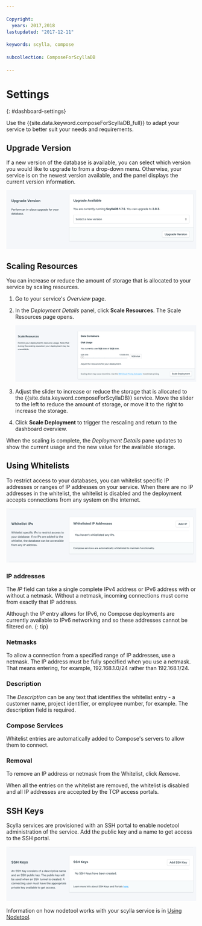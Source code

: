 ```yaml
---

Copyright:
  years: 2017,2018
lastupdated: "2017-12-11"

keywords: scylla, compose

subcollection: ComposeForScyllaDB

---
```


# Settings
{: #dashboard-settings}

Use the {{site.data.keyword.composeForScyllaDB_full}} to adapt your service to better suit your needs and requirements.

## Upgrade Version

If a new version of the database is available, you can select which version you would like to upgrade to from a drop-down menu. Otherwise, your service is on the newest version available, and the panel displays the current version information.

![The Version panel](./images/scylla-version-show.png "The Version panel")

## Scaling Resources

You can increase or reduce the amount of storage that is allocated to your service by scaling resources.

1. Go to your service's _Overview_ page.
2. In the _Deployment Details_ panel, click **Scale Resources**. The Scale Resources page opens.

    ![The Scale Resources page](./images/scylla-scale-show.png "The Scale Resources page")

3. Adjust the slider to increase or reduce the storage that is allocated to the {{site.data.keyword.composeForScyllaDB}} service. Move the slider to the left to reduce the amount of storage, or move it to the right to increase the storage.
4. Click **Scale Deployment** to trigger the rescaling and return to the dashboard overview. 

When the scaling is complete, the _Deployment Details_ pane updates to show the current usage and the new value for the available storage.

## Using Whitelists

To restrict access to your databases, you can whitelist specific IP addresses or ranges of IP addresses on your service. When there are no IP addresses in the whitelist, the whitelist is disabled and the deployment accepts connections from any system on the internet.

![Whitelisting IP addresses](./images/scylla-whitelist-show.png "The whitelist fields.")

### IP addresses

The *IP* field can take a single complete IPv4 address or IPv6 address with or without a netmask. Without a netmask, incoming connections must come from exactly that IP address. 

Although the *IP* entry allows for IPv6, no Compose deployments are currently available to IPv6 networking and so these addresses cannot be filtered on.
{: tip}

### Netmasks
To allow a connection from a specified range of IP addresses, use a netmask. The IP address must be fully specified when you use a netmask. That means entering, for example, 192.168.1.0/24 rather than 192.168.1/24.

### Description
The *Description* can be any text that identifies the whitelist entry - a customer name, project identifier, or employee number, for example. The description field is required.

### Compose Services
Whitelist entries are automatically added to Compose's servers to allow them to connect.

### Removal

To remove an IP address or netmask from the Whitelist, click *Remove*.

When all the entries on the whitelist are removed, the whitelist is disabled and all IP addresses are accepted by the TCP access portals.


## SSH Keys
Scylla services are provisioned with an SSH portal to enable nodetool administration of the service. Add the public key and a name to get access to the SSH portal.

![SSH Keys](./images/scylla-portal-ssh-show.png "The SSH Key fields.")

Information on how nodetool works with your scylla service is in [Using Nodetool](/docs/ComposeForScyllaDB?topic=ComposeForScyllaDB-scylla-nodetool).
